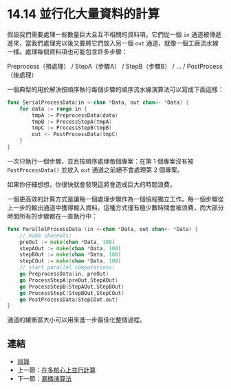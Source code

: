 # 14.14 並行化大量資料的計算

假設我們需要處理一些數量巨大且互不相關的資料項，它們從一個 `in` 通道被傳遞進來，當我們處理完以後又要將它們放入另一個 `out` 通道，就像一個工廠流水線一樣。處理每個資料項也可能包含許多步驟：

Preprocess（預處理） / StepA（步驟A） / StepB（步驟B） / ... / PostProcess（後處理）

一個典型的用於解決按順序執行每個步驟的順序流水線演算法可以寫成下面這樣：

```go 
func SerialProcessData(in <-chan *Data, out chan<- *Data) {
    for data := range in {
        tmpA := PreprocessData(data)
        tmpB := ProcessStepA(tmpA)
        tmpC := ProcessStepB(tmpB)
        out <- PostProcessData(tmpC)
    }
}
```

一次只執行一個步驟，並且按順序處理每個專案：在第 1 個專案沒有被 `PostProcessData()` 並放入 `out` 通道之前絕不會處理第 2 個專案。

如果你仔細想想，你很快就會發現這將會造成巨大的時間浪費。

一個更高效的計算方式是讓每一個處理步驟作為一個協程獨立工作。每一個步驟從上一步的輸出通道中獲得輸入資料。這種方式僅有極少數時間會被浪費，而大部分時間所有的步驟都在一直執行中：

```go
func ParallelProcessData (in <-chan *Data, out chan<- *Data) {
    // make channels:
    preOut := make(chan *Data, 100)
    stepAOut := make(chan *Data, 100)
    stepBOut := make(chan *Data, 100)
    stepCOut := make(chan *Data, 100)
    // start parallel computations:
    go PreprocessData(in, preOut)
    go ProcessStepA(preOut,StepAOut)
    go ProcessStepB(StepAOut,StepBOut)
    go ProcessStepC(StepBOut,StepCOut)
    go PostProcessData(StepCOut,out)
}   
```

通道的緩衝區大小可以用來進一步最佳化整個過程。


## 連結

- [目錄](directory.md)
- 上一節：[在多核心上並行計算](14.13.md)
- 下一節：[漏桶演算法](14.15.md)
